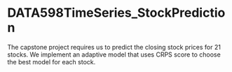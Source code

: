 # DATA598TimeSeries_StockPrediction
The capstone project requires us to predict the closing stock prices for 21 stocks. We implement an adaptive model that uses CRPS score to choose the best model for each stock.
